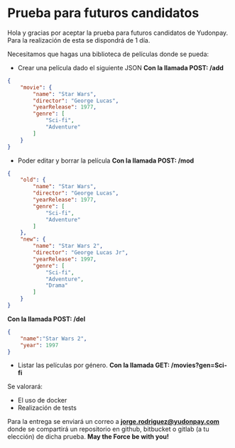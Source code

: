 # Prueba para futuros candidatos

Hola y gracias por aceptar la prueba para futuros candidatos de Yudonpay. Para la realización de esta se dispondrá de 1 día.

Necesitamos que hagas una biblioteca de películas donde se pueda:

* Crear una película dado el siguiente JSON 
**Con la llamada POST: /add** 
```json
{
    "movie": {
        "name": "Star Wars",
        "director": "George Lucas",
        "yearRelease": 1977,
        "genre": [
            "Sci-fi",
            "Adventure"
        ]
    }
}
```

* Poder editar y borrar la película
**Con la llamada POST: /mod** 
```json
{
    "old": {
        "name": "Star Wars",
        "director": "George Lucas",
        "yearRelease": 1977,
        "genre": [
            "Sci-fi",
            "Adventure"
        ]
    },
    "new": {
        "name": "Star Wars 2",
        "director": "George Lucas Jr",
        "yearRelease": 1997,
        "genre": [
            "Sci-fi",
            "Adventure",
            "Drama"
        ]
    }
}
```
**Con la llamada POST: /del** 
```json
{
    "name":"Star Wars 2",
    "year": 1997
}
```

* Listar las películas por género.
**Con la llamada GET: /movies?gen=Sci-fi** 

Se valorará:
* El uso de docker
* Realización de tests

Para la entrega se enviará un correo a **jorge.rodriguez@yudonpay.com** donde se compartirá un repositorio en github, bitbucket o gitlab (a tu elección) de dicha prueba.
**May the Force be with you!** 